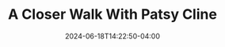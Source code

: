 ---
title: A Closer Walk With Patsy Cline
Theatre: Spotlight Events Center
Venue: Spotlight Events Center
Season: 
date: 2024-06-18T14:22:50-04:00
opening_date: 2024-06-08
closing_date: 2024-06-29
showtimes:
- 2024-06-08 12:00:00
- 2024-06-13 12:00:00
- 2024-06-15 19:00:00
- 2024-06-19 12:00:00
- 2024-06-21 19:00:00
- 2024-06-22 19:00:00
- 2024-06-27 19:00:00
- 2024-06-29 12:00:00
featured_image: 2024-A-Closer-Walk-With-Patsy-Cline.webp
featured_image_alt: "Promotional poster for 'A Closer Walk With Patsy Cline' showcasing a stylized image of Patsy Cline."
featured_image_caption: "Step back in time with 'A Closer Walk With Patsy Cline' and relive the music and legacy of a country legend."
program:
Website: 
Tickets: 
show_details: 
cast:
crew:
orchestra:
genres: 
Description: 
---